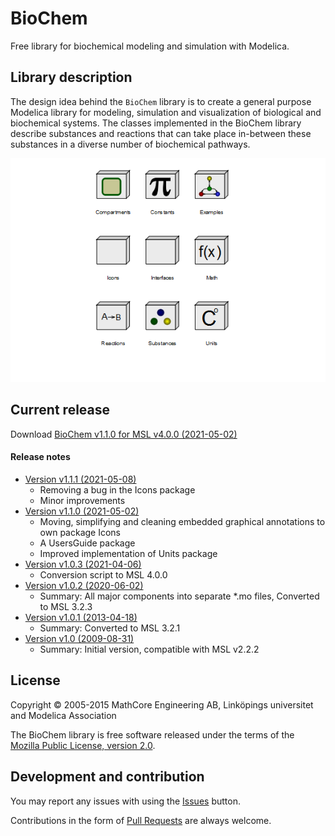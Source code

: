 ﻿# BioChem

Free library for biochemical modeling and simulation with Modelica.

## Library description

The design idea behind the `BioChem` library is to create a general purpose Modelica library
for modeling, simulation and visualization of biological and biochemical systems.
The classes implemented in the BioChem library describe substances and reactions that can
take place in-between these substances in a diverse number of biochemical pathways.


![Library](BioChem/Resources/Images/Library.png)


## Current release

Download [BioChem v1.1.0 for MSL v4.0.0 (2021-05-02)](../../archive/v1.1.0.zip)

#### Release notes

* [Version v1.1.1 (2021-05-08)](../../archive/v1.1.1.zip)
  * Removing a bug in the Icons package
  * Minor improvements 
* [Version v1.1.0 (2021-05-02)](../../archive/v1.1.0.zip)
  * Moving, simplifying and cleaning embedded graphical annotations to own package Icons 
  * A UsersGuide package 
  * Improved implementation of Units package  
* [Version v1.0.3 (2021-04-06)](../../archive/v1.0.3.zip)
  * Conversion script to MSL 4.0.0
* [Version v1.0.2 (2020-06-02)](../../archive/v1.0.2.zip)
  * Summary: All major components into separate *.mo files, Converted to MSL 3.2.3
* [Version v1.0.1 (2013-04-18)](../../archive/v1.0.1.zip)
  * Summary: Converted to MSL 3.2.1
* [Version v1.0 (2009-08-31)](../../archive/v1.0.zip)
  * Summary: Initial version, compatible with MSL v2.2.2

## License

Copyright &copy; 2005-2015 MathCore Engineering AB, Linköpings universitet and Modelica Association

The BioChem library is free software released under the terms of the [Mozilla Public License, version 2.0](https://www.mozilla.org/MPL/2.0/).

## Development and contribution

You may report any issues with using the [Issues](https://github.com/OpenModelica/BioChem/issues) button.

Contributions in the form of [Pull Requests](https://github.com/OpenModelica/BioChem/pulls) are always welcome.
